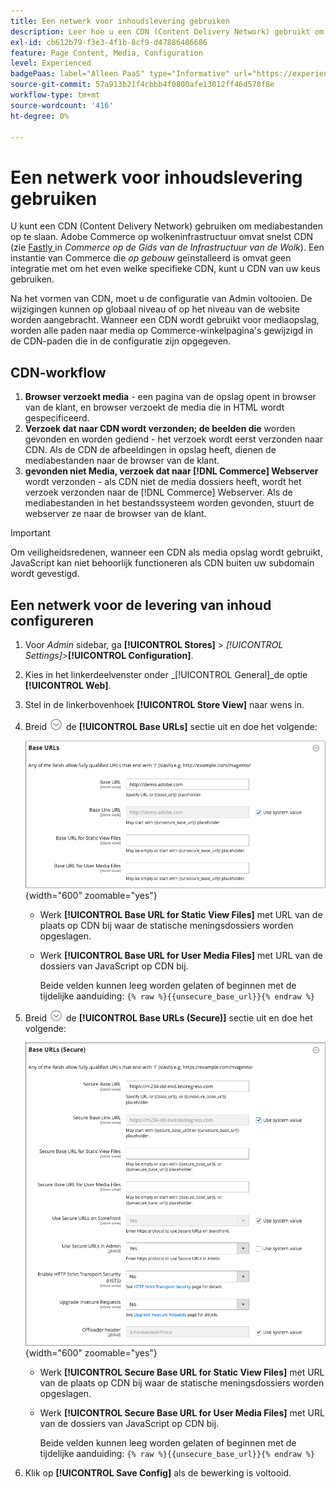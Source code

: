 ```yaml
---
title: Een netwerk voor inhoudslevering gebruiken
description: Leer hoe u een CDN (Content Delivery Network) gebruikt om mediabestanden op te slaan.
exl-id: cb612b79-f3e3-4f1b-8cf9-d47886486686
feature: Page Content, Media, Configuration
level: Experienced
badgePaas: label="Alleen PaaS" type="Informative" url="https://experienceleague.adobe.com/en/docs/commerce/user-guides/product-solutions" tooltip="Is alleen van toepassing op Adobe Commerce op Cloud-projecten (door Adobe beheerde PaaS-infrastructuur) en op projecten in het veld."
source-git-commit: 57a913b21f4cbbb4f0800afe13012ff46d578f8e
workflow-type: tm+mt
source-wordcount: '416'
ht-degree: 0%

---
```


# Een netwerk voor inhoudslevering gebruiken

U kunt een CDN (Content Delivery Network) gebruiken om mediabestanden op te slaan. Adobe Commerce op wolkeninfrastructuur omvat snelst CDN (zie [ Fastly ](https://experienceleague.adobe.com/docs/commerce-cloud-service/user-guide/cdn/fastly.html) in _Commerce op de Gids van de Infrastructuur van de Wolk_). Een instantie van Commerce die _op gebouw_ geïnstalleerd is omvat geen integratie met om het even welke specifieke CDN, kunt u CDN van uw keus gebruiken.

Na het vormen van CDN, moet u de configuratie van Admin voltooien. De wijzigingen kunnen op globaal niveau of op het niveau van de website worden aangebracht. Wanneer een CDN wordt gebruikt voor mediaopslag, worden alle paden naar media op Commerce-winkelpagina&#39;s gewijzigd in de CDN-paden die in de configuratie zijn opgegeven.

## CDN-workflow

1. **Browser verzoekt media** - een pagina van de opslag opent in browser van de klant, en browser verzoekt de media die in HTML wordt gespecificeerd.
1. **Verzoek dat naar CDN wordt verzonden; de beelden die** worden gevonden en worden gediend - het verzoek wordt eerst verzonden naar CDN. Als de CDN de afbeeldingen in opslag heeft, dienen de mediabestanden naar de browser van de klant.
1. **gevonden niet Media, verzoek dat naar [!DNL Commerce] Webserver** wordt verzonden - als CDN niet de media dossiers heeft, wordt het verzoek verzonden naar de [!DNL Commerce] Webserver. Als de mediabestanden in het bestandssysteem worden gevonden, stuurt de webserver ze naar de browser van de klant.

>[!IMPORTANT]
>
>Om veiligheidsredenen, wanneer een CDN als media opslag wordt gebruikt, JavaScript kan niet behoorlijk functioneren als CDN buiten uw subdomain wordt gevestigd.

## Een netwerk voor de levering van inhoud configureren

1. Voor _Admin_ sidebar, ga **[!UICONTROL Stores]** > _[!UICONTROL Settings]_>**[!UICONTROL Configuration]**.

1. Kies in het linkerdeelvenster onder _[!UICONTROL General]_de optie **[!UICONTROL Web]**.

1. Stel in de linkerbovenhoek **[!UICONTROL Store View]** naar wens in.

1. Breid ![ selecteur van de Uitbreiding ](../assets/icon-display-expand.png) de **[!UICONTROL Base URLs]** sectie uit en doe het volgende:

   ![ Algemene configuratie - Web basis URLs ](./assets/web-base-urls.png){width="600" zoomable="yes"}

   - Werk **[!UICONTROL Base URL for Static View Files]** met URL van de plaats op CDN bij waar de statische meningsdossiers worden opgeslagen.

   - Werk **[!UICONTROL Base URL for User Media Files]** met URL van de dossiers van JavaScript op CDN bij.

     Beide velden kunnen leeg worden gelaten of beginnen met de tijdelijke aanduiding: `{% raw %}{{unsecure_base_url}}{% endraw %}`

1. Breid ![ selecteur van de Uitbreiding ](../assets/icon-display-expand.png) de **[!UICONTROL Base URLs (Secure)]** sectie uit en doe het volgende:

   ![ Algemene configuratie - Web basis URLs (veilig) ](./assets/web-base-urls-secure.png){width="600" zoomable="yes"}

   - Werk **[!UICONTROL Secure Base URL for Static View Files]** met URL van de plaats op CDN bij waar de statische meningsdossiers worden opgeslagen.

   - Werk **[!UICONTROL Secure Base URL for User Media Files]** met URL van de dossiers van JavaScript op CDN bij.

     Beide velden kunnen leeg worden gelaten of beginnen met de tijdelijke aanduiding: `{% raw %}{{unsecure_base_url}}{% endraw %}`

1. Klik op **[!UICONTROL Save Config]** als de bewerking is voltooid.
